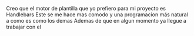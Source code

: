 Creo que el motor de plantilla que yo prefiero para mi proyecto es Handlebars
Este se me hace mas comodo y una programacion más natural a como es como los demas
Ademas de que en algun momento ya llegue a trabajar con el